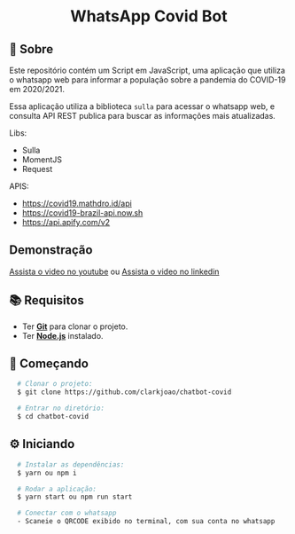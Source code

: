 <h1 align="center">
    WhatsApp Covid Bot
</h1>

## 📃 Sobre
Este repositório contém um Script em JavaScript, uma aplicação que utiliza o whatsapp web para informar a população
sobre a pandemia do COVID-19 em 2020/2021.

Essa aplicação utiliza a biblioteca `sulla` para acessar o whatsapp web, e consulta API REST publica para buscar
as informações mais atualizadas.

Libs: 

- Sulla
- MomentJS
- Request

APIS:

- https://covid19.mathdro.id/api
- https://covid19-brazil-api.now.sh
- https://api.apify.com/v2


## Demonstração

[Assista o video no youtube](https://youtu.be/HJmBFN4a8Ek)
ou
[Assista o video no linkedin](https://www.linkedin.com/posts/joaoluisclark_chatbots-covid19-nodejs-activity-6654463807705931777-5kr2)

## 📚 Requisitos
- Ter [**Git**](https://git-scm.com/) para clonar o projeto.
- Ter [**Node.js**](https://nodejs.org/en/) instalado.
## 🚀 Começando
``` bash
  # Clonar o projeto:
  $ git clone https://github.com/clarkjoao/chatbot-covid

  # Entrar no diretório:
  $ cd chatbot-covid
```

## ⚙️ Iniciando
```bash
  # Instalar as dependências:
  $ yarn ou npm i

  # Rodar a aplicação:
  $ yarn start ou npm run start

  # Conectar com o whatsapp
  - Scaneie o QRCODE exibido no terminal, com sua conta no whatsapp
```

